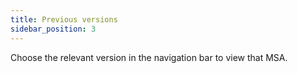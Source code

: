 ```yaml
---
title: Previous versions
sidebar_position: 3
---
```


Choose the relevant version in the navigation bar to view that MSA.